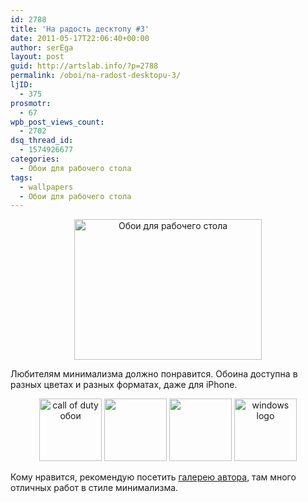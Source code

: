 ```yaml
---
id: 2788
title: 'На радость десктопу #3'
date: 2011-05-17T22:06:40+00:00
author: serEga
layout: post
guid: http://artslab.info/?p=2788
permalink: /oboi/na-radost-desktopu-3/
ljID:
  - 375
prosmotr:
  - 67
wpb_post_views_count:
  - 2702
dsq_thread_id:
  - 1574926677
categories:
  - Обои для рабочего стола
tags:
  - wallpapers
  - Обои для рабочего стола
---
```

<center>
  <a href="http://umar123.deviantart.com/art/Loading-Wallpaper-140426137"><img src="http://googledrive.com/host/0B9lHVSSSdxdxd0hjdUdmRzY3Tjg/Loading-Wallpaper-Fullscreen-Blue-300x225.jpg" alt="Обои для рабочего стола" title="Loading Wallpaper Fullscreen Blue" width="300" height="225" class="alignnone size-medium wp-image-2790" /></a>
</center>

Любителям минимализма должно понравится. Обоина доступна в разных цветах и разных форматах, даже для iPhone.

<center>
  <a href="http://googledrive.com/host/0B9lHVSSSdxdxd0hjdUdmRzY3Tjg/Call_of_Duty__Modern_Warfare_2_by_umar123.jpg"><img src="http://googledrive.com/host/0B9lHVSSSdxdxd0hjdUdmRzY3Tjg/Call_of_Duty__Modern_Warfare_2_by_umar123-100x100.jpg" alt="call of duty обои" title="Call_of_Duty__Modern_Warfare_2_by_umar123" width="100" height="100" class="alignnone size-thumbnail wp-image-2793" /></a>&nbsp;<a href="http://googledrive.com/host/0B9lHVSSSdxdxd0hjdUdmRzY3Tjg/Rainbow_Stripes_by_umar123.jpg"><img src="http://googledrive.com/host/0B9lHVSSSdxdxd0hjdUdmRzY3Tjg/Rainbow_Stripes_by_umar123-100x100.jpg" alt="" title="Rainbow_Stripes_by_umar123" width="100" height="100" class="alignnone size-thumbnail wp-image-2794" /></a>&nbsp;<a href="http://googledrive.com/host/0B9lHVSSSdxdxd0hjdUdmRzY3Tjg/Apple_II_by_umar123.jpg"><img src="http://googledrive.com/host/0B9lHVSSSdxdxd0hjdUdmRzY3Tjg/Apple_II_by_umar123-100x100.jpg" alt="" title="Apple_II_by_umar123" width="100" height="100" class="alignnone size-thumbnail wp-image-2795" /></a>&nbsp;<a href="http://googledrive.com/host/0B9lHVSSSdxdxd0hjdUdmRzY3Tjg/Windows_Press_by_umar123.jpg"><img src="http://googledrive.com/host/0B9lHVSSSdxdxd0hjdUdmRzY3Tjg/Windows_Press_by_umar123-100x100.jpg" alt="windows logo" title="Windows_Press_by_umar123" width="100" height="100" class="alignnone size-thumbnail wp-image-2796" /></a>
</center>

Кому нравится, рекомендую посетить [галерею автора](http://umar123.deviantart.com/gallery/9109702), там много отличных работ в стиле минимализма.